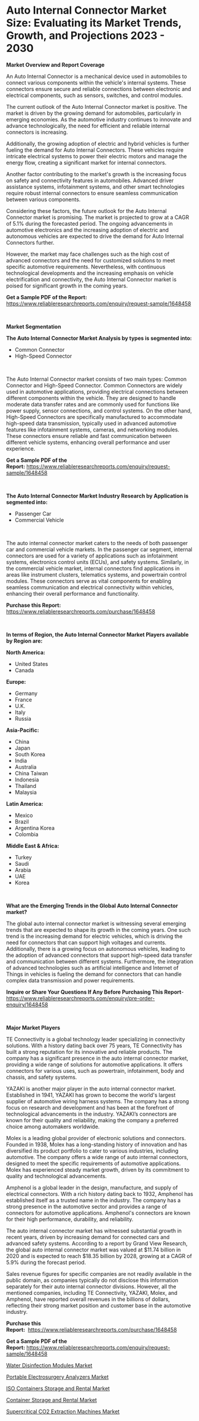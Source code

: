<p><h1>Auto Internal Connector Market Size: Evaluating its Market Trends, Growth, and Projections 2023 - 2030</h1></p><p><strong>Market Overview and Report Coverage</strong></p>
<p><p>An Auto Internal Connector is a mechanical device used in automobiles to connect various components within the vehicle's internal systems. These connectors ensure secure and reliable connections between electronic and electrical components, such as sensors, switches, and control modules.</p><p>The current outlook of the Auto Internal Connector market is positive. The market is driven by the growing demand for automobiles, particularly in emerging economies. As the automotive industry continues to innovate and advance technologically, the need for efficient and reliable internal connectors is increasing.</p><p>Additionally, the growing adoption of electric and hybrid vehicles is further fueling the demand for Auto Internal Connectors. These vehicles require intricate electrical systems to power their electric motors and manage the energy flow, creating a significant market for internal connectors.</p><p>Another factor contributing to the market's growth is the increasing focus on safety and connectivity features in automobiles. Advanced driver assistance systems, infotainment systems, and other smart technologies require robust internal connectors to ensure seamless communication between various components.</p><p>Considering these factors, the future outlook for the Auto Internal Connector market is promising. The market is projected to grow at a CAGR of 5.1% during the forecasted period. The ongoing advancements in automotive electronics and the increasing adoption of electric and autonomous vehicles are expected to drive the demand for Auto Internal Connectors further.</p><p>However, the market may face challenges such as the high cost of advanced connectors and the need for customized solutions to meet specific automotive requirements. Nevertheless, with continuous technological developments and the increasing emphasis on vehicle electrification and connectivity, the Auto Internal Connector market is poised for significant growth in the coming years.</p></p>
<p><strong>Get a Sample PDF of the Report:</strong> <a href="https://www.reliableresearchreports.com/enquiry/request-sample/1648458">https://www.reliableresearchreports.com/enquiry/request-sample/1648458</a></p>
<p>&nbsp;</p>
<p><strong>Market Segmentation</strong></p>
<p><strong>The Auto Internal Connector Market Analysis by types is segmented into:</strong></p>
<p><ul><li>Common Connector</li><li>High-Speed Connector</li></ul></p>
<p>&nbsp;</p>
<p><p>The Auto Internal Connector market consists of two main types: Common Connector and High-Speed Connector. Common Connectors are widely used in automotive applications, providing electrical connections between different components within the vehicle. They are designed to handle moderate data transfer rates and are commonly used for functions like power supply, sensor connections, and control systems. On the other hand, High-Speed Connectors are specifically manufactured to accommodate high-speed data transmission, typically used in advanced automotive features like infotainment systems, cameras, and networking modules. These connectors ensure reliable and fast communication between different vehicle systems, enhancing overall performance and user experience.</p></p>
<p><strong>Get a Sample PDF of the Report:</strong>&nbsp;<a href="https://www.reliableresearchreports.com/enquiry/request-sample/1648458">https://www.reliableresearchreports.com/enquiry/request-sample/1648458</a></p>
<p>&nbsp;</p>
<p><strong>The Auto Internal Connector Market Industry Research by Application is segmented into:</strong></p>
<p><ul><li>Passenger Car</li><li>Commercial Vehicle</li></ul></p>
<p>&nbsp;</p>
<p><p>The auto internal connector market caters to the needs of both passenger car and commercial vehicle markets. In the passenger car segment, internal connectors are used for a variety of applications such as infotainment systems, electronics control units (ECUs), and safety systems. Similarly, in the commercial vehicle market, internal connectors find applications in areas like instrument clusters, telematics systems, and powertrain control modules. These connectors serve as vital components for enabling seamless communication and electrical connectivity within vehicles, enhancing their overall performance and functionality.</p></p>
<p><strong>Purchase this Report:</strong>&nbsp; <a href="https://www.reliableresearchreports.com/purchase/1648458">https://www.reliableresearchreports.com/purchase/1648458</a></p>
<p>&nbsp;</p>
<p><strong>In terms of Region, the Auto Internal Connector Market Players available by Region are:</strong></p>
<p>
    <p> <strong> North America: </strong>
        <ul>
            <li>United States</li>
            <li>Canada</li>
        </ul>
        </p> 
    <p> <strong> Europe: </strong>
        <ul>
            <li>Germany</li>
            <li>France</li>
            <li>U.K.</li>
            <li>Italy</li>
            <li>Russia</li>
        </ul>
        </p> 
    <p> <strong> Asia-Pacific: </strong>
        <ul>
            <li>China</li>
            <li>Japan</li>
            <li>South Korea</li>
            <li>India</li>
            <li>Australia</li>
            <li>China Taiwan</li>
            <li>Indonesia</li>
            <li>Thailand</li>
            <li>Malaysia</li>
        </ul>
        </p> 
    <p> <strong> Latin America: </strong>
        <ul>
            <li>Mexico</li>
            <li>Brazil</li>
            <li>Argentina Korea</li>
            <li>Colombia</li>
        </ul>
        </p> 
    <p> <strong> Middle East & Africa: </strong>
        <ul>
            <li>Turkey</li>
            <li>Saudi</li>
            <li>Arabia</li>
            <li>UAE</li>
            <li>Korea</li>
        </ul>
    </p>
    </p>
<p>&nbsp;</p>
<p><strong>What are the Emerging Trends in the Global Auto Internal Connector market?</strong></p>
<p><p>The global auto internal connector market is witnessing several emerging trends that are expected to shape its growth in the coming years. One such trend is the increasing demand for electric vehicles, which is driving the need for connectors that can support high voltages and currents. Additionally, there is a growing focus on autonomous vehicles, leading to the adoption of advanced connectors that support high-speed data transfer and communication between different systems. Furthermore, the integration of advanced technologies such as artificial intelligence and Internet of Things in vehicles is fueling the demand for connectors that can handle complex data transmission and power requirements.</p></p>
<p><strong>Inquire or Share Your Questions If Any Before Purchasing This Report</strong>- <a href="https://www.reliableresearchreports.com/enquiry/pre-order-enquiry/1648458">https://www.reliableresearchreports.com/enquiry/pre-order-enquiry/1648458</a></p>
<p>&nbsp;</p>
<p><strong>Major Market Players</strong></p>
<p><p>TE Connectivity is a global technology leader specializing in connectivity solutions. With a history dating back over 75 years, TE Connectivity has built a strong reputation for its innovative and reliable products. The company has a significant presence in the auto internal connector market, providing a wide range of solutions for automotive applications. It offers connectors for various uses, such as powertrain, infotainment, body and chassis, and safety systems. </p><p>YAZAKI is another major player in the auto internal connector market. Established in 1941, YAZAKI has grown to become the world's largest supplier of automotive wiring harness systems. The company has a strong focus on research and development and has been at the forefront of technological advancements in the industry. YAZAKI’s connectors are known for their quality and reliability, making the company a preferred choice among automakers worldwide.</p><p>Molex is a leading global provider of electronic solutions and connectors. Founded in 1938, Molex has a long-standing history of innovation and has diversified its product portfolio to cater to various industries, including automotive. The company offers a wide range of auto internal connectors, designed to meet the specific requirements of automotive applications. Molex has experienced steady market growth, driven by its commitment to quality and technological advancements.</p><p>Amphenol is a global leader in the design, manufacture, and supply of electrical connectors. With a rich history dating back to 1932, Amphenol has established itself as a trusted name in the industry. The company has a strong presence in the automotive sector and provides a range of connectors for automotive applications. Amphenol's connectors are known for their high performance, durability, and reliability.</p><p>The auto internal connector market has witnessed substantial growth in recent years, driven by increasing demand for connected cars and advanced safety systems. According to a report by Grand View Research, the global auto internal connector market was valued at $11.74 billion in 2020 and is expected to reach $18.35 billion by 2028, growing at a CAGR of 5.9% during the forecast period.</p><p>Sales revenue figures for specific companies are not readily available in the public domain, as companies typically do not disclose this information separately for their auto internal connector divisions. However, all the mentioned companies, including TE Connectivity, YAZAKI, Molex, and Amphenol, have reported overall revenues in the billions of dollars, reflecting their strong market position and customer base in the automotive industry.</p></p>
<p><strong>Purchase this Report:</strong>&nbsp;&nbsp;<a href="https://www.reliableresearchreports.com/purchase/1648458">https://www.reliableresearchreports.com/purchase/1648458</a></p>
<p></p>
<p><strong>Get a Sample PDF of the Report:</strong>&nbsp;<a href="https://www.reliableresearchreports.com/enquiry/request-sample/1648458">https://www.reliableresearchreports.com/enquiry/request-sample/1648458</a></p>
<p><p><a href="https://medium.com/@nicholasgarcia1914/water-disinfection-modules-market-share-evolution-and-market-growth-trends-2023-2030-25ccba12c8c5">Water Disinfection Modules Market</a></p><p><a href="https://www.linkedin.com/pulse/portable-electrosurgery-analyzers-market-size-growth-forecast-pnzxc/">Portable Electrosurgery Analyzers Market</a></p><p><a href="https://github.com/lbird53714/Market-Research-Report-List-1/blob/main/iso-containers-storage-and-rental-market.md">ISO Containers Storage and Rental Market</a></p><p><a href="https://github.com/mabutironaldo/Market-Research-Report-List-1/blob/main/container-storage-and-rental-market.md">Container Storage and Rental Market</a></p><p><a href="https://medium.com/@henrywheeler53/supercritical-co2-extraction-machines-market-trends-and-market-analysis-forecasted-for-period-1054525e44e0">Supercritical CO2 Extraction Machines Market</a></p></p>